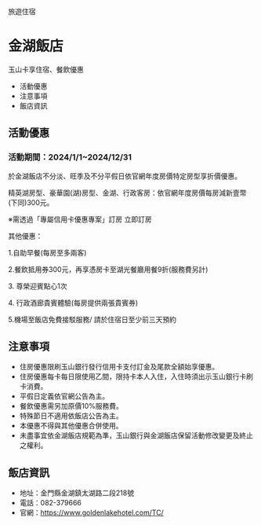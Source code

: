 旅遊住宿

# 金湖飯店  

玉山卡享住宿、餐飲優惠

  * 活動優惠
  * 注意事項
  * 飯店資訊

## 活動優惠

### 活動期間：2024/1/1~2024/12/31

於金湖飯店不分淡、旺季及不分平假日依官網年度房價特定房型享折價優惠。

精英湖房型、豪華園(湖)房型、金湖、行政客房：依官網年度房價每房減新壹幣(下同)300元。

※需透過「專屬信用卡優惠專案」訂房 立即訂房

  

其他優惠：

1.自助早餐(每房至多兩客)

2.餐飲抵用券300元，再享憑房卡至湖光餐廳用餐9折(服務費另計)

3\. 尊榮迎賓點心1次

4\. 行政酒廊貴賓體驗(每房提供兩張貴賓券)

5.機場至飯店免費接駁服務/ 請於住宿日至少前三天預約

## 注意事項

  * 住房優惠限刷玉山銀行發行信用卡支付訂金及尾款全額始享優惠。
  * 住房優惠每卡每日限使用乙間，限持卡本人入住，入住時須出示玉山銀行卡刷卡消費。
  * 平假日定義依官網公告為主。
  * 餐飲優惠需另加原價10%服務費。
  * 特殊節日不適用依飯店公告為主。
  * 本優惠不得與其他優惠合併使用。
  * 未盡事宜依金湖飯店規範為準，玉山銀行與金湖飯店保留活動修改變更及終止之權利。

## 飯店資訊

  * 地址：金門縣金湖鎮太湖路二段218號
  * 電話：082-379666
  * 官網：https://www.goldenlakehotel.com/TC/


